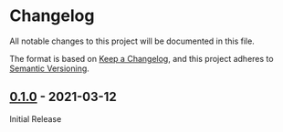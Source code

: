 # Changelog
All notable changes to this project will be documented in this file.

The format is based on [Keep a Changelog](https://keepachangelog.com/en/1.0.0/),
and this project adheres to [Semantic Versioning](https://semver.org/spec/v2.0.0.html).


## [0.1.0] - 2021-03-12

Initial Release

[0.1.0]: https://github.com/Sensirion/raspberry-pi-uart-svm40/releases/tag/0.1.0

